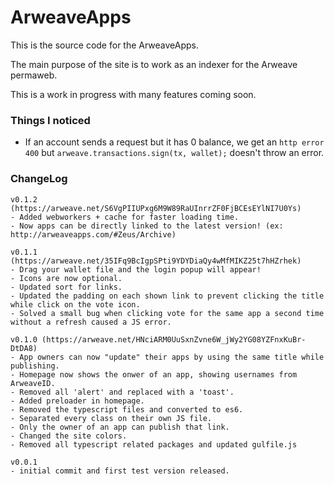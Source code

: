 # ArweaveApps
This is the source code for the ArweaveApps.

The main purpose of the site is to work as an indexer for the Arweave permaweb.

This is a work in progress with many features coming soon.

### Things I noticed
- If an account sends a request but it has 0 balance, we get an `http error 400` but `arweave.transactions.sign(tx, wallet);` doesn't throw an error.

### ChangeLog
```
v0.1.2 (https://arweave.net/S6VgPIIUPxg6M9W89RaUInrrZF0FjBCEsEYlNI7U0Ys)
- Added webworkers + cache for faster loading time.
- Now apps can be directly linked to the latest version! (ex: http://arweaveapps.com/#Zeus/Archive)

v0.1.1 (https://arweave.net/35IFq9BcIgpSPti9YDYDiaQy4wMfMIKZ25t7hHZrhek)
- Drag your wallet file and the login popup will appear!
- Icons are now optional.
- Updated sort for links.
- Updated the padding on each shown link to prevent clicking the title while click on the vote icon.
- Solved a small bug when clicking vote for the same app a second time without a refresh caused a JS error.

v0.1.0 (https://arweave.net/HNciARM0UuSxnZvne6W_jWy2YG08YZFnxKuBr-DtDA8)
- App owners can now "update" their apps by using the same title while publishing.
- Homepage now shows the onwer of an app, showing usernames from ArweaveID.
- Removed all 'alert' and replaced with a 'toast'.
- Added preloader in homepage.
- Removed the typescript files and converted to es6.
- Separated every class on their own JS file.
- Only the owner of an app can publish that link.
- Changed the site colors.
- Removed all typescript related packages and updated gulfile.js

v0.0.1
- initial commit and first test version released.
```
